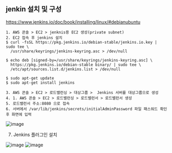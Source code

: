 ## jenkin 설치 및 구성
https://www.jenkins.io/doc/book/installing/linux/#debianubuntu

```
1. AWS 콘솔 > EC2 > jenknis용 EC2 생성(private subnet)
2. EC2 접속 후 jenkins 설치
$ curl -fsSL https://pkg.jenkins.io/debian-stable/jenkins.io.key | sudo tee \
  /usr/share/keyrings/jenkins-keyring.asc > /dev/null
  
$ echo deb [signed-by=/usr/share/keyrings/jenkins-keyring.asc] \
  https://pkg.jenkins.io/debian-stable binary/ | sudo tee \
  /etc/apt/sources.list.d/jenkins.list > /dev/null

$ sudo apt-get update
$ sudo apt-get install jenkins

3. AWS 콘솔 > EC2 > 로드밸런싱 > 대상그룹 >  Jenkins 서버를 대상그룹으로 생성
4. 1. AWS 콘솔 > EC2 > 로드밸런싱 > 로드밸런서 > 로드밸런서 생성
5. 로드밸런서 주소:8080 으로 접속
6. 서버에서 /var/lib/jenkins/secrets/initialAdminPassword 파일 패스워드 확인 후 화면에 입력
```
![image](https://user-images.githubusercontent.com/85547822/199886774-b63f1f57-13fe-4152-8cb3-a7850f52765f.png)

7. Jenkins 플러그인 설치

![image](https://user-images.githubusercontent.com/85547822/199886882-210efaee-e181-40e4-8f95-559e34192ba8.png)
![image](https://user-images.githubusercontent.com/85547822/199886920-3a4f02a0-0b99-4aee-bf8c-6f35c8bd263e.png)


